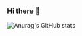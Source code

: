 ### Hi there 👋




![Anurag's GitHub stats](https://github-readme-stats.vercel.app/api?username=Mohamed-Abdelahi-haibelty&show_icons=true&theme=radical)



